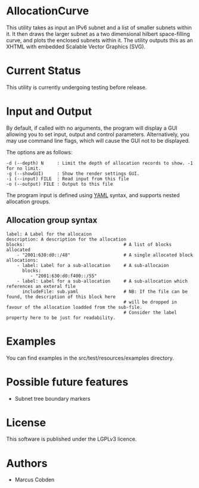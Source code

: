 # AllocationCurve

This utility takes as input an IPv6 subnet and a list of smaller subnets within it.
It then draws the larger subnet as a two dimensional hilbert space-filling curve, and plots the enclosed subnets within it.
The utility outputs this as an XHTML with embedded Scalable Vector Graphics (SVG).

# Current Status

This utility is currently undergoing testing before release.

# Input and Output

By default, if called with no arguments, the program will display a GUI allowing you to set input, output and control parameters. Alternatively, you may use command line flags, which will cause the GUI not to be displayed.

The options are as follows:

	-d (--depth) N     : Limit the depth of allocation records to show. -1 for no limit.
	-g (--showGUI)     : Show the render settings GUI.
	-i (--input) FILE  : Read input from this file
	-o (--output) FILE : Output to this file

The program input is defined using [YAML](http://www.yaml.org/) syntax, and supports nested allocation groups.

## Allocation group syntax

	label: A Label for the allocaion
	description: A description for the allocation
	blocks:                                     # A list of blocks allocated
	    - "2001:630:d0::/48"                    # A single allocated block
	allocations:
	    - label: Label for a sub-allocation     # A sub-allocaion
	      blocks:
	         - "2001:630:d0:f400::/55" 
	    - label: Label for a sub-allocation     # A sub-allocation which references an exteral file
	      includeFile: sub.yaml                 # NB: If the file can be found, the description of this block here
	                                            # will be dropped in favour of the allocation loadded from the sub-file.
	                                            # Consider the label property here to be just for readability.
	
# Examples

You can find examples in the src/test/resources/examples directory.

# Possible future features
* Subnet tree boundary markers

# License

This software is published under the LGPLv3 licence.

# Authors

* Marcus Cobden 